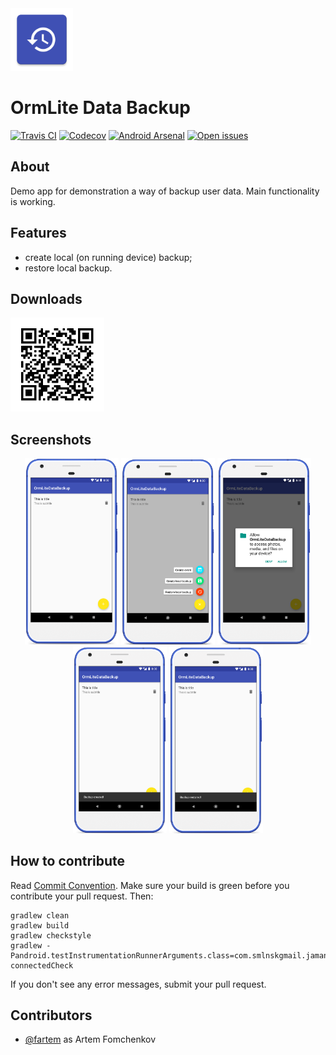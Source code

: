 <img src="media/logo/ic_app.png" height="100px" />

OrmLite Data Backup
=============

[![Travis CI](https://img.shields.io/travis/fartem/ormlite-data-backup)](https://travis-ci.org/fartem/ormlite-data-backup)
[![Codecov](https://img.shields.io/codecov/c/github/fartem/ormlite-data-backup)](https://codecov.io/gh/fartem/ormlite-data-backup)
[![Android Arsenal](https://img.shields.io/badge/Android%20Arsenal-OrmLite%20Data%20backup-brightgreen.svg?style=flat)](https://android-arsenal.com/details/3/7940)
[![Open issues](https://img.shields.io/github/issues-raw/fartem/ormlite-data-backup.svg?color=ff534a)](https://github.com/fartem/ormlite-data-backup/issues)

About
-------------

Demo app for demonstration a way of backup user data.
Main functionality is working.

Features
-------------

* create local (on running device) backup;
* restore local backup.

Downloads
-------------

<img src="media/qrcodes/github_download.png" height="150px" />

Screenshots
-------------

<p align="center">
  <img src="media/screenshots/screenshot_01.png" width="150" />
  <img src="media/screenshots/screenshot_02.png" width="150" />
  <img src="media/screenshots/screenshot_03.png" width="150" />
  <img src="media/screenshots/screenshot_04.png" width="150" />
  <img src="media/screenshots/screenshot_05.png" width="150" />
</p>

How to contribute
-------------

Read [Commit Convention](https://github.com/fartem/repository-rules/blob/master/commit-convention/COMMIT_CONVENTION.md). Make sure your build is green before you contribute your pull request. Then:

```shell
gradlew clean
gradlew build
gradlew checkstyle
gradlew -Pandroid.testInstrumentationRunnerArguments.class=com.smlnskgmail.jaman.ormlitedatabackup.AndroidTestSuite connectedCheck
```

If you don't see any error messages, submit your pull request.

Contributors
-------------

* [@fartem](https://github.com/fartem) as Artem Fomchenkov
